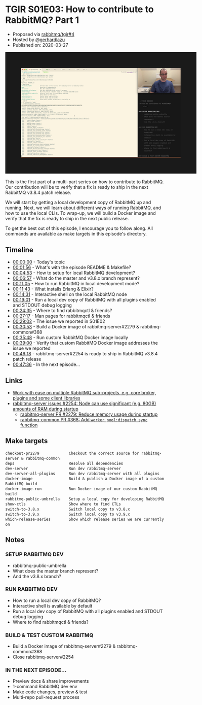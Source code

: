 # TGIR S01E03: How to contribute to RabbitMQ? Part 1

* Proposed via [rabbitmq/tgir#4](https://github.com/rabbitmq/tgir/issues/4)
* Hosted by [@gerhardlazu](https://twitter.com/gerhardlazu)
* Published on: 2020-03-27

<a href="https://www.youtube.com/watch?v=EWU7WCqD_YA" target="_blank"><img src="video.jpg" border="50" /></a>

This is the first part of a multi-part series on how to contribute to RabbitMQ.
Our contribution will be to verify that a fix is ready to ship in the next RabbitMQ v3.8.4 patch release.

We will start by getting a local development copy of RabbitMQ up and running.
Next, we will learn about different ways of running RabbitMQ, and how to use the local CLIs.
To wrap-up, we will build a Docker image and verify that the fix is ready to ship in the next public release.

To get the best out of this episode, I encourage you to follow along.
All commands are available as make targets in this episode's directory.


## Timeline

- [00:00:00](https://www.youtube.com/watch?v=EWU7WCqD_YA&t=0s) - Today's topic
- [00:01:56](https://www.youtube.com/watch?v=EWU7WCqD_YA&t=116s) - What's with the episode README & Makefile?
- [00:04:53](https://www.youtube.com/watch?v=EWU7WCqD_YA&t=293s) - How to setup for local RabbitMQ development?
- [00:06:57](https://www.youtube.com/watch?v=EWU7WCqD_YA&t=417s) - What do the master and v3.8.x branch represent?
- [00:11:05](https://www.youtube.com/watch?v=EWU7WCqD_YA&t=665s) - How to run RabbitMQ in local development mode?
- [00:11:43](https://www.youtube.com/watch?v=EWU7WCqD_YA&t=703s) - What installs Erlang & Elixir?
- [00:14:31](https://www.youtube.com/watch?v=EWU7WCqD_YA&t=871s) - Interactive shell on the local RabbitMQ node
- [00:19:01](https://www.youtube.com/watch?v=EWU7WCqD_YA&t=1141s) - Run a local dev copy of RabbitMQ with all plugins enabled and STDOUT debug logging
- [00:24:35](https://www.youtube.com/watch?v=EWU7WCqD_YA&t=1475s) - Where to find rabbitmqctl & friends?
- [00:27:17](https://www.youtube.com/watch?v=EWU7WCqD_YA&t=1638s) - Man pages for rabbitmqctl & friends
- [00:29:02](https://www.youtube.com/watch?v=EWU7WCqD_YA&t=1742s) - The issue we reported in S01E02
- [00:30:53](https://www.youtube.com/watch?v=EWU7WCqD_YA&t=1853s) - Build a Docker image of rabbitmq-server#2279 & rabbitmq-common#368
- [00:35:48](https://www.youtube.com/watch?v=EWU7WCqD_YA&t=2148s) - Run custom RabbitMQ Docker image locally
- [00:39:00](https://www.youtube.com/watch?v=EWU7WCqD_YA&t=2340s) - Verify that custom RabbitMQ Docker image addresses the issue we reported
- [00:46:18](https://www.youtube.com/watch?v=EWU7WCqD_YA&t=2778s) - rabbitmq-server#2254 is ready to ship in RabbitMQ v3.8.4 patch release
- [00:47:36](https://www.youtube.com/watch?v=EWU7WCqD_YA&t=2856s) - In the next episode...


## Links

- [Work with ease on multiple RabbitMQ sub-projects, e.g. core broker, plugins and some client libraries](https://github.com/rabbitmq/rabbitmq-public-umbrella)
- [rabbitmq-server issues #2254: Node can use significant (e.g. 80GB) amounts of RAM during startup](https://github.com/rabbitmq/rabbitmq-server/issues/2254)
  - [rabbitmq-server PR #2279: Reduce memory usage during startup](https://github.com/rabbitmq/rabbitmq-server/pull/2279)
  - [rabbitmq-common PR #368: Add `worker_pool:dispatch_sync` function](https://github.com/rabbitmq/rabbitmq-common/pull/368)


## Make targets

```
checkout-pr2279             Checkout the correct source for rabbitmq-server & rabbitmq-common
deps                        Resolve all dependencies
dev-server                  Run dev rabbitmq-server
dev-server-all-plugins      Run dev rabbitmq-server with all plugins
docker-image                Build & publish a Docker image of a custom RabbitMQ build
docker-image-run            Run Docker image of our custom RabbitMQ build
rabbitmq-public-umbrella    Setup a local copy for developing RabbitMQ
show-ctls                   Show where to find CTLs
switch-to-3.8.x             Switch local copy to v3.8.x
switch-to-3.9.x             Switch local copy to v3.9.x
which-release-series        Show which release series we are currently on
```


## Notes

### SETUP RABBITMQ DEV
- rabbitmq-public-umbrella
- What does the master branch represent?
- And the v3.8.x branch?

### RUN RABBITMQ DEV
- How to run a local dev copy of RabbitMQ?
- Interactive shell is available by default
- Run a local dev copy of RabbitMQ with all plugins enabled and STDOUT debug logging
- Where to find rabbitmqctl & friends?

### BUILD & TEST CUSTOM RABBITMQ
- Build a Docker image of rabbitmq-server#2279 & rabbitmq-common#368
- Close rabbitmq-server#2254

### IN THE NEXT EPISODE...
- Preview docs & share improvements
- 1-command RabbitMQ dev env
- Make code changes, preview & test
- Multi-repo pull-request process
